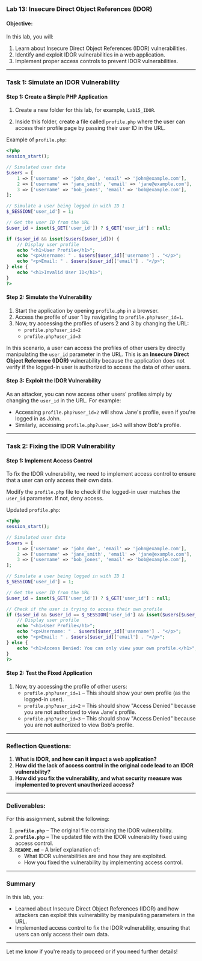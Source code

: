 

### **Lab 13: Insecure Direct Object References (IDOR)**

#### **Objective:**
In this lab, you will:
1. Learn about Insecure Direct Object References (IDOR) vulnerabilities.
2. Identify and exploit IDOR vulnerabilities in a web application.
3. Implement proper access controls to prevent IDOR vulnerabilities.

---

### **Task 1: Simulate an IDOR Vulnerability**

#### **Step 1: Create a Simple PHP Application**

1. Create a new folder for this lab, for example, `Lab15_IDOR`.

2. Inside this folder, create a file called `profile.php` where the user can access their profile page by passing their user ID in the URL.

Example of `profile.php`:

```php
<?php
session_start();

// Simulated user data
$users = [
    1 => ['username' => 'john_doe', 'email' => 'john@example.com'],
    2 => ['username' => 'jane_smith', 'email' => 'jane@example.com'],
    3 => ['username' => 'bob_jones', 'email' => 'bob@example.com'],
];

// Simulate a user being logged in with ID 1
$_SESSION['user_id'] = 1;

// Get the user ID from the URL
$user_id = isset($_GET['user_id']) ? $_GET['user_id'] : null;

if ($user_id && isset($users[$user_id])) {
    // Display user profile
    echo "<h1>User Profile</h1>";
    echo "<p>Username: " . $users[$user_id]['username'] . "</p>";
    echo "<p>Email: " . $users[$user_id]['email'] . "</p>";
} else {
    echo "<h1>Invalid User ID</h1>";
}
?>
```

#### **Step 2: Simulate the Vulnerability**

1. Start the application by opening `profile.php` in a browser.
2. Access the profile of user 1 by navigating to `profile.php?user_id=1`.
3. Now, try accessing the profiles of users 2 and 3 by changing the URL:
   - `profile.php?user_id=2`
   - `profile.php?user_id=3`

In this scenario, a user can access the profiles of other users by directly manipulating the `user_id` parameter in the URL. This is an **Insecure Direct Object Reference (IDOR)** vulnerability because the application does not verify if the logged-in user is authorized to access the data of other users.

#### **Step 3: Exploit the IDOR Vulnerability**

As an attacker, you can now access other users' profiles simply by changing the `user_id` in the URL. For example:
- Accessing `profile.php?user_id=2` will show Jane's profile, even if you're logged in as John.
- Similarly, accessing `profile.php?user_id=3` will show Bob's profile.

---

### **Task 2: Fixing the IDOR Vulnerability**

#### **Step 1: Implement Access Control**

To fix the IDOR vulnerability, we need to implement access control to ensure that a user can only access their own data.

Modify the `profile.php` file to check if the logged-in user matches the `user_id` parameter. If not, deny access.

Updated `profile.php`:

```php
<?php
session_start();

// Simulated user data
$users = [
    1 => ['username' => 'john_doe', 'email' => 'john@example.com'],
    2 => ['username' => 'jane_smith', 'email' => 'jane@example.com'],
    3 => ['username' => 'bob_jones', 'email' => 'bob@example.com'],
];

// Simulate a user being logged in with ID 1
$_SESSION['user_id'] = 1;

// Get the user ID from the URL
$user_id = isset($_GET['user_id']) ? $_GET['user_id'] : null;

// Check if the user is trying to access their own profile
if ($user_id && $user_id == $_SESSION['user_id'] && isset($users[$user_id])) {
    // Display user profile
    echo "<h1>User Profile</h1>";
    echo "<p>Username: " . $users[$user_id]['username'] . "</p>";
    echo "<p>Email: " . $users[$user_id]['email'] . "</p>";
} else {
    echo "<h1>Access Denied: You can only view your own profile.</h1>";
}
?>
```

#### **Step 2: Test the Fixed Application**

1. Now, try accessing the profile of other users:
   - `profile.php?user_id=1` – This should show your own profile (as the logged-in user).
   - `profile.php?user_id=2` – This should show "Access Denied" because you are not authorized to view Jane's profile.
   - `profile.php?user_id=3` – This should show "Access Denied" because you are not authorized to view Bob's profile.

---

### **Reflection Questions:**

1. **What is IDOR, and how can it impact a web application?**
2. **How did the lack of access control in the original code lead to an IDOR vulnerability?**
3. **How did you fix the vulnerability, and what security measure was implemented to prevent unauthorized access?**

---

### **Deliverables:**

For this assignment, submit the following:

1. **`profile.php`** – The original file containing the IDOR vulnerability.
2. **`profile.php`** – The updated file with the IDOR vulnerability fixed using access control.
3. **`README.md`** – A brief explanation of:
   - What IDOR vulnerabilities are and how they are exploited.
   - How you fixed the vulnerability by implementing access control.

---

### **Summary**

In this lab, you:
- Learned about Insecure Direct Object References (IDOR) and how attackers can exploit this vulnerability by manipulating parameters in the URL.
- Implemented access control to fix the IDOR vulnerability, ensuring that users can only access their own data.

---

Let me know if you're ready to proceed or if you need further details!